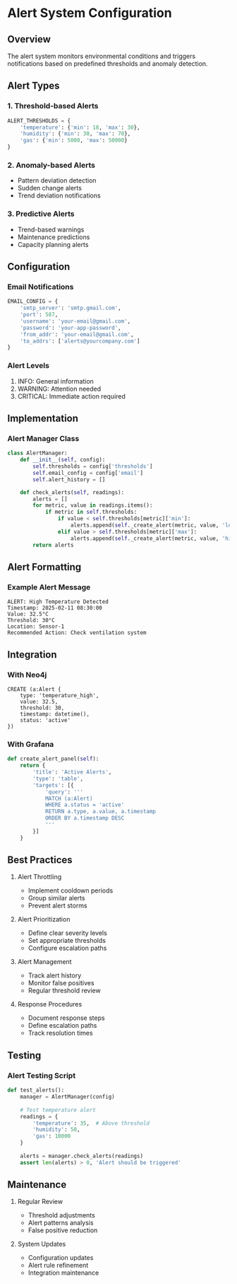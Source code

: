 # Alert System Configuration

## Overview

The alert system monitors environmental conditions and triggers notifications based on predefined thresholds and anomaly detection.

## Alert Types

### 1. Threshold-based Alerts
```python
ALERT_THRESHOLDS = {
    'temperature': {'min': 18, 'max': 30},
    'humidity': {'min': 30, 'max': 70},
    'gas': {'min': 5000, 'max': 50000}
}
```

### 2. Anomaly-based Alerts
- Pattern deviation detection
- Sudden change alerts
- Trend deviation notifications

### 3. Predictive Alerts
- Trend-based warnings
- Maintenance predictions
- Capacity planning alerts

## Configuration

### Email Notifications
```python
EMAIL_CONFIG = {
    'smtp_server': 'smtp.gmail.com',
    'port': 587,
    'username': 'your-email@gmail.com',
    'password': 'your-app-password',
    'from_addr': 'your-email@gmail.com',
    'to_addrs': ['alerts@yourcompany.com']
}
```

### Alert Levels
1. INFO: General information
2. WARNING: Attention needed
3. CRITICAL: Immediate action required

## Implementation

### Alert Manager Class
```python
class AlertManager:
    def __init__(self, config):
        self.thresholds = config['thresholds']
        self.email_config = config['email']
        self.alert_history = []

    def check_alerts(self, readings):
        alerts = []
        for metric, value in readings.items():
            if metric in self.thresholds:
                if value < self.thresholds[metric]['min']:
                    alerts.append(self._create_alert(metric, value, 'low'))
                elif value > self.thresholds[metric]['max']:
                    alerts.append(self._create_alert(metric, value, 'high'))
        return alerts
```

## Alert Formatting

### Example Alert Message
```
ALERT: High Temperature Detected
Timestamp: 2025-02-11 08:30:00
Value: 32.5°C
Threshold: 30°C
Location: Sensor-1
Recommended Action: Check ventilation system
```

## Integration

### With Neo4j
```cypher
CREATE (a:Alert {
    type: 'temperature_high',
    value: 32.5,
    threshold: 30,
    timestamp: datetime(),
    status: 'active'
})
```

### With Grafana
```python
def create_alert_panel(self):
    return {
        'title': 'Active Alerts',
        'type': 'table',
        'targets': [{
            'query': '''
            MATCH (a:Alert)
            WHERE a.status = 'active'
            RETURN a.type, a.value, a.timestamp
            ORDER BY a.timestamp DESC
            '''
        }]
    }
```

## Best Practices

1. Alert Throttling
   - Implement cooldown periods
   - Group similar alerts
   - Prevent alert storms

2. Alert Prioritization
   - Define clear severity levels
   - Set appropriate thresholds
   - Configure escalation paths

3. Alert Management
   - Track alert history
   - Monitor false positives
   - Regular threshold review

4. Response Procedures
   - Document response steps
   - Define escalation paths
   - Track resolution times

## Testing

### Alert Testing Script
```python
def test_alerts():
    manager = AlertManager(config)
    
    # Test temperature alert
    readings = {
        'temperature': 35,  # Above threshold
        'humidity': 50,
        'gas': 10000
    }
    
    alerts = manager.check_alerts(readings)
    assert len(alerts) > 0, 'Alert should be triggered'
```

## Maintenance

1. Regular Review
   - Threshold adjustments
   - Alert patterns analysis
   - False positive reduction

2. System Updates
   - Configuration updates
   - Alert rule refinement
   - Integration maintenance